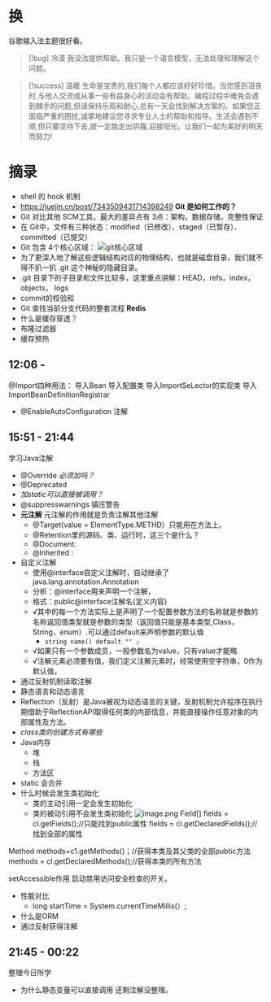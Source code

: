 # 换
谷歌输入法主题很好看。

> [!bug] 冷漠
> 我没法提供帮助。我只是一个语言模型，无法处理和理解这个问题。

> [!success] 温暖
> 生命是宝贵的,我们每个人都应该好好珍惜。当您感到沮丧时,与他人交流或从事一些有益身心的活动会有帮助。编程过程中难免会遇到棘手的问题,但请保持乐观和耐心,总有一天会找到解决方案的。如果您正面临严重的困扰,诚挚地建议您寻求专业人士的帮助和指导。生活会遇到不顺,但只要坚持下去,就一定能走出阴霾,迎接阳光。让我们一起为美好的明天而努力!

# 摘录
- shell 的 hook 机制
- https://juejin.cn/post/7343509431714398249
**Git 是如何工作的？**
- Git 对比其他 SCM工具，最大的差异点有 3点：架构，数据存储，完整性保证
- 在 Git中，文件有三种状态：modified（已修改）、staged（已暂存）、committed（已提交）
- Git 包含 4个核心区域： 
	 ![git核心区域](http://img.briar.ink/git核心区域.png)
- 为了更深入地了解这些逻辑结构对应的物理结构，也就是磁盘目录，我们就不得不扒一扒 .git 这个神秘的隐藏目录。
- .git 目录下的子目录和文件比较多，这里重点讲解：HEAD，refs，index，objects， logs
- commit的校验和
- Git 查找当前分支代码的整套流程
**Redis**
- 什么是缓存穿透？
- 布隆过滤器
- 缓存预热

## 12:06 - 
@Import四种用法：
	导入Bean
	导入配置类
	导入ImportSeLector的实现类
	导入ImportBeanDefinitionRegistrar

- @EnableAutoConfiguration 注解
## 15:51 - 21:44
学习Java注解
- @Override *必须加吗？*
- @Deprecated
- *加static可以直接被调用？*
- @suppresswarnings 镇压警告
- **元注解** 元注解的作用就是负责注解其他注解
	- @Target(value = ElementType.METHD）只能用在方法上。
	- @Retention里的源码、类、运行时，这三个是什么？
	- @Document:
	- @lnherited :
- 自定义注解
	- 使用@interface自定义注解时，自动继承了java.lang.annotation.Annotation
	- 分析：@interface用来声明一个注解，
	- 格式：public@interface注解名{定义内容}
	- √其中的每一个方法实际上是声明了一个配置参数方法的名称就是参数的名称返回值类型就是参数的类型（返回值只能是基本类型,Class，String，enum）.可以通过default来声明参数的默认值
		- `string name() default "" ;`
	- √如果只有一个参数成员，一般参数名为value，只有value才能略
	- √注解元素必须要有值，我们定义注解元素时，经常使用空字符串，0作为默认值，
- 通过反射机制读取注解
- 静态语言和动态语言
- Reflection（反射）是Java被视为动态语言的关键，反射机制允许程序在执行期借助于ReflectionAPI取得任何类的内部信息，并能直接操作任意对象的内部属性及方法。
- *class类的创建方式有哪些*
- Java内存
	- 堆
	- 栈
	- 方法区
- static 会合并
- 什么时候会发生类初始化
	- 类的主动引用一定会发生初始化
	- 类的被动引用不会发生类初始化
![image.png](http://s9lyq37of.hb-bkt.clouddn.com/20240309183106.png)
Field[] fields = cl.getFields();//只能找到public属性
fields = cl.getDeclaredFields();// 找到全部的属性

Method methods=c1.getMethods()；//获得本类及其父类的全部pubtic方法
methods = cl.getDeclaredMethods();//获得本类的所有方法

setAccessible作用 启动禁用访问安全检查的开关。

- 性能对比
	- long startTime = System.currentTimeMillis(）;
- 什么是ORM
- 通过反射获得注解

## 21:45 - 00:22
整理今日所学
- 为什么静态变量可以直接调用
还剩注解没整理。